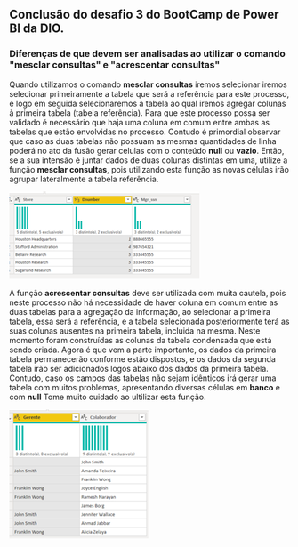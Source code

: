 ## Conclusão do desafio 3 do BootCamp de Power BI da DIO.


### Diferenças de que devem ser analisadas ao utilizar o comando "mesclar consultas" e "acrescentar consultas"

Quando utilizamos o comando **mesclar consultas** iremos selecionar iremos selecionar primeiramente a tabela que será a referência para este processo, e logo em seguida selecionaremos a tabela ao qual iremos agregar colunas à primeira tabela (tabela referência). Para que este processo possa ser validado é necessário que haja uma coluna em comum entre ambas as tabelas que estão envolvidas no processo. Contudo é primordial observar que caso as duas tabelas não possuam as mesmas quantidades de linha poderá no ato da fusão gerar celulas com o conteúdo **null** ou **vazio**.
Então, se a sua intensão é juntar dados de duas colunas distintas em uma, utilize a função **mesclar consultas**, pois utilizando esta função as novas células irão agrupar lateralmente a tabela referência.

![mesclar consultas](mesclar_consultas.png)

A função **acrescentar consultas** deve ser utilizada com muita cautela, pois neste processo não há necessidade de haver coluna em comum entre as duas tabelas para a agregação da informação, ao selecionar a primeira tabela, essa será a referência, e a tabela selecionada posteriormente terá as suas colunas ausentes na primeira tabela, incluida na mesma.
Neste momento foram construídas as colunas da tabela condensada que está sendo criada. Agora é que vem a parte importante, os dados da primeira tabela permanecerão conforme estão dispostos, e os dados da segunda tabela irão ser adicionados logos abaixo dos dados da primeira tabela.
Contudo, caso os campos das tabelas não sejam idênticos irá gerar uma tabela com muitos problemas, apresentando diversas células em **banco** e com **null**
Tome muito cuidado ao ultilizar esta função.

![acrescentar consultas](acrescentar_consultas.png)







